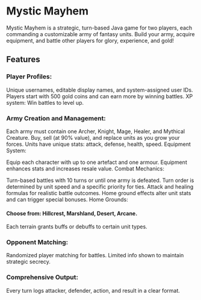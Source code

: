 # Mystic Mayhem
Mystic Mayhem is a strategic, turn-based Java game for two players, each commanding a customizable army of fantasy units. Build your army, acquire equipment, and battle other players for glory, experience, and gold!

## Features
### Player Profiles:

Unique usernames, editable display names, and system-assigned user IDs.
Players start with 500 gold coins and can earn more by winning battles.
XP system: Win battles to level up.
### Army Creation and Management:

Each army must contain one Archer, Knight, Mage, Healer, and Mythical Creature.
Buy, sell (at 90% value), and replace units as you grow your forces.
Units have unique stats: attack, defense, health, speed.
Equipment System:

Equip each character with up to one artefact and one armour.
Equipment enhances stats and increases resale value.
Combat Mechanics:

Turn-based battles with 10 turns or until one army is defeated.
Turn order is determined by unit speed and a specific priority for ties.
Attack and healing formulas for realistic battle outcomes.
Home ground effects alter unit stats and can trigger special bonuses.
Home Grounds:

#### Choose from: Hillcrest, Marshland, Desert, Arcane.
Each terrain grants buffs or debuffs to certain unit types.
### Opponent Matching:

Randomized player matching for battles.
Limited info shown to maintain strategic secrecy.
### Comprehensive Output:

Every turn logs attacker, defender, action, and result in a clear format.
